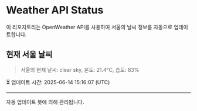 
# Weather API Status

이 리포지토리는 OpenWeather API를 사용하여 서울의 날씨 정보를 자동으로 업데이트합니다.

## 현재 서울 날씨
> 서울의 현재 날씨: clear sky, 온도: 21.4°C, 습도: 83%

⏳ 업데이트 시간: 2025-06-14 15:16:07 (UTC)

---
자동 업데이트 봇에 의해 관리됩니다.
